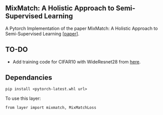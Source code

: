 ## MixMatch: A Holistic Approach to Semi-Supervised Learning
A Pytorch Implementation of the paper MixMatch: A Holistic Approach to Semi-Supervised Learning [[paper](https://arxiv.org/pdf/1905.02249.pdf)].
## TO-DO
* Add training code for CIFAR10 with WideResnet28 from [here](https://github.com/meliketoy/wide-resnet.pytorch/blob/master/networks/wide_resnet.py).

## Dependancies
```
pip install <pytorch-latest.whl url>
```

To use this layer:
```
from layer import mixmatch, MixMatchLoss
```

